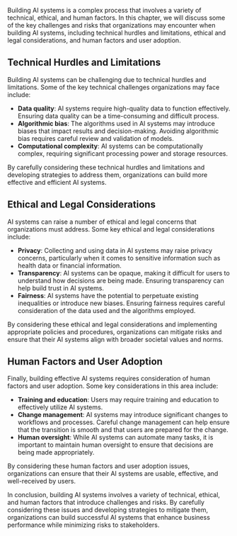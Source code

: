 
Building AI systems is a complex process that involves a variety of technical, ethical, and human factors. In this chapter, we will discuss some of the key challenges and risks that organizations may encounter when building AI systems, including technical hurdles and limitations, ethical and legal considerations, and human factors and user adoption.

Technical Hurdles and Limitations
---------------------------------

Building AI systems can be challenging due to technical hurdles and limitations. Some of the key technical challenges organizations may face include:

* **Data quality**: AI systems require high-quality data to function effectively. Ensuring data quality can be a time-consuming and difficult process.
* **Algorithmic bias**: The algorithms used in AI systems may introduce biases that impact results and decision-making. Avoiding algorithmic bias requires careful review and validation of models.
* **Computational complexity**: AI systems can be computationally complex, requiring significant processing power and storage resources.

By carefully considering these technical hurdles and limitations and developing strategies to address them, organizations can build more effective and efficient AI systems.

Ethical and Legal Considerations
--------------------------------

AI systems can raise a number of ethical and legal concerns that organizations must address. Some key ethical and legal considerations include:

* **Privacy**: Collecting and using data in AI systems may raise privacy concerns, particularly when it comes to sensitive information such as health data or financial information.
* **Transparency**: AI systems can be opaque, making it difficult for users to understand how decisions are being made. Ensuring transparency can help build trust in AI systems.
* **Fairness**: AI systems have the potential to perpetuate existing inequalities or introduce new biases. Ensuring fairness requires careful consideration of the data used and the algorithms employed.

By considering these ethical and legal considerations and implementing appropriate policies and procedures, organizations can mitigate risks and ensure that their AI systems align with broader societal values and norms.

Human Factors and User Adoption
-------------------------------

Finally, building effective AI systems requires consideration of human factors and user adoption. Some key considerations in this area include:

* **Training and education**: Users may require training and education to effectively utilize AI systems.
* **Change management**: AI systems may introduce significant changes to workflows and processes. Careful change management can help ensure that the transition is smooth and that users are prepared for the change.
* **Human oversight**: While AI systems can automate many tasks, it is important to maintain human oversight to ensure that decisions are being made appropriately.

By considering these human factors and user adoption issues, organizations can ensure that their AI systems are usable, effective, and well-received by users.

In conclusion, building AI systems involves a variety of technical, ethical, and human factors that introduce challenges and risks. By carefully considering these issues and developing strategies to mitigate them, organizations can build successful AI systems that enhance business performance while minimizing risks to stakeholders.
